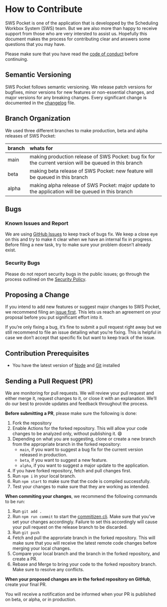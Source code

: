 # How to Contribute
SWS Pocket is one of the application that is developped by the Scheduling Workbox System (SWS) team. But we are also more than happy to receive support from those who are very intersted to assist us. Hopefully this document makes the process for contributing clear and answers some questions that you may have.

Please make sure that you have read the [code of conduct](https://github.com/sws2apps/sws-pocket/blob/main/CODE_OF_CONDUCT.md) before continuing.

## Semantic Versioning
SWS Pocket follows semantic versioning. We release patch versions for bugfixes, minor versions for new features or non-essential changes, and major versions for any breaking changes. Every significant change is documented in the [changelog](https://github.com/sws2apps/sws-pocket/blob/main/CHANGELOG.md) file.

## Branch Organization
We used three different branches to make production, beta and alpha releases of SWS Pocket:

| branch | whats for |
| :----- | :-------- |
| main   | making production release of SWS Pocket: bug fix for the current version will be queued in this branch |
| beta   | making beta release of SWS Pocket: new feature will be queued in this branch |
| alpha   | making alpha release of SWS Pocket: major update to the application will be queued in this branch |

## Bugs

### Known Issues and Report
We are using [GitHub Issues](https://github.com/sws2apps/sws-pocket/issues) to keep track of bugs fix. We keep a close eye on this and try to make it clear when we have an internal fix in progress. Before filing a new task, try to make sure your problem doesn’t already exist.

### Security Bugs
Please do not report security bugs in the public issues; go through the process outlined on the [Security Policy](https://github.com/sws2apps/sws-pocket/blob/main/SECURITY.md).

## Proposing a Change
If you intend to add new features or suggest major changes to SWS Pocket, we recommend filing an [issue first](https://github.com/sws2apps/sws-pocket/issues). This lets us reach an agreement on your proposal before you put significant effort into it.

If you’re only fixing a bug, it’s fine to submit a pull request right away but we still recommend to file an issue detailing what you’re fixing. This is helpful in case we don’t accept that specific fix but want to keep track of the issue.

## Contribution Prerequisites
- You have the latest version of [Node](https://nodejs.org) and [Git](https://git-scm.com) installed

## Sending a Pull Request (PR)
We are monitoring for pull requests. We will review your pull request and either merge it, request changes to it, or close it with an explanation. We’ll do our best to provide updates and feedback throughout the process.

**Before submitting a PR**, please make sure the following is done:
1. Fork the repository
2. Enable Actions for the forked repository. This will allow your code changes to be analyzed only, without publishing it. 😄
3. Depending on what you are suggesting, clone or create a new branch from the appropriate branch in the forked repository:
   - `main`, if you want to suggest a bug fix for the current version released in production.
   - `beta`, if you want to suggest a new feature.
   - `alpha`, if you want to suggest a major update to the application.
4. If you have forked repository, fetch and pull changes first.
5. Run `npm i` in your local branch.
6. Run `npm start` to make sure that the code is compiled successfully.
7. Test your changes to make sure that they are working as intended.

**When commiting your changes**, we recommend the following commands to be run:
1. Run `git add .`
2. Run `npm run commit` to start the [commitizen cli](https://github.com/commitizen/cz-cli#using-the-command-line-tool). Make sure that you’ve set your changes accordingly. Failure to set this accordingly will cause your pull request on the release branch to be discarded.
3. Run `git push`
4. Fetch and pull the approriate branch in the forked repository. This will make sure that you will receive the latest remote code changes before merging your local changes.
5. Compare your local branch and the branch in the forked repository, and create a PR.
6. Rebase and Merge to bring your code to the forked repository branch. Make sure to resolve any conflicts.

**When your proposed changes are in the forked repository on GitHub**, create your final PR.

You will receive a notification and be informed when your PR is published on beta, or alpha, or in production.
